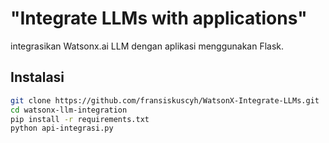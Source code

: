 <h1>"Integrate LLMs with applications"</h1>


<p>integrasikan Watsonx.ai LLM dengan aplikasi menggunakan Flask.</p>

## Instalasi
```bash
git clone https://github.com/fransiskuscyh/WatsonX-Integrate-LLMs.git
cd watsonx-llm-integration
pip install -r requirements.txt
python api-integrasi.py

